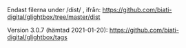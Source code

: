 Endast filerna under /dist/ , ifrån: 
https://github.com/biati-digital/glightbox/tree/master/dist


Version 3.0.7 (hämtad 2021-01-20): 
https://github.com/biati-digital/glightbox/tags